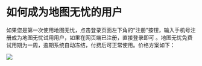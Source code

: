 # 如何成为地图无忧的用户

如果您是第一次使用地图无忧，点击登录页面左下角的“注册”按钮，输入手机号注册成为地图无忧试用用户，如果在网页端已注册，直接登录即可 。地图无忧免费试用期为一周，逾期系统自动冻结，付费后可正常使用。价格方案如下：

![](https://pic.dituwuyou.com/map%2Fpicture%2Fprice.png)

